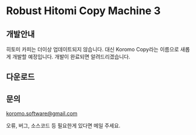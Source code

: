 # Robust Hitomi Copy Machine 3

## 개발안내

히토미 카피는 더이상 업데이트되지 않습니다. 대신 Koromo Copy라는 이름으로 새롭게 개발할 예정입니다. 개발이 완료되면 알려드리겠습니다.

## 다운로드

## 문의

koromo.software@gmail.com

오류, 버그, 소스코드 등 필요한게 있다면 메일 주세요.
